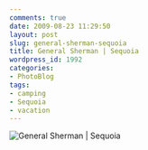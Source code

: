 ```yaml
---
comments: true
date: 2009-08-23 11:29:50
layout: post
slug: general-sherman-sequoia
title: General Sherman | Sequoia
wordpress_id: 1992
categories:
- PhotoBlog
tags:
- camping
- Sequoia
- vacation
---
```


![General Sherman | Sequoia](http://ryanfitzer.com/main/wp-content/uploads/2009/08/pan-general-sherman-605x950.jpg)
